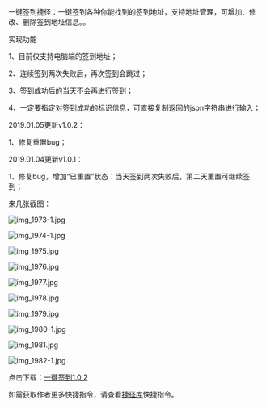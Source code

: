 
一键签到捷径：一键签到各种你能找到的签到地址，支持地址管理，可增加、修改、删除签到地址信息。。


实现功能


1、目前仅支持电脑端的签到地址；


2、连续签到两次失败后，再次签到会跳过；


3、签到成功后的当天不会再进行签到；


4、一定要指定对签到成功的标识信息，可直接复制返回的json字符串进行输入；


2019.01.05更新v1.0.2：


1、修复重置bug；


2019.01.04更新v1.0.1：


1、修复bug，增加“已重置”状态：当天签到两次失败后，第二天重置可继续签到；


来几张截图：


![img_1973-1.jpg](https://image.bmqy.net/upload/7bffe6b4f6d9f43414184bcee0c049f3.jpg)


![img_1974-1.jpg](https://image.bmqy.net/upload/647aa526ac264f64d92b4c3d93817c38.jpg)


![img_1975.jpg](https://image.bmqy.net/upload/30d6619b088eed93beffc516c49d2384.jpg)


![img_1976.jpg](https://image.bmqy.net/upload/d0eaf4a6e4612b3359e8f97c8b7d601c.jpg)


![img_1977.jpg](https://image.bmqy.net/upload/d3f2679f7f4fbb1d891f57eecbd24674.jpg)


![img_1978.jpg](https://image.bmqy.net/upload/7512e10e59cfa58a2c8d9a0fe7cb2b1b.jpg)


![img_1979.jpg](https://image.bmqy.net/upload/ff93deb7914c159d2782a5293247b1ea.jpg)


![img_1980-1.jpg](https://image.bmqy.net/upload/521bd83ab0cbb4fba8f761aade1c430c.jpg)


![img_1981.jpg](https://image.bmqy.net/upload/37f30ee24f933b8d0104d6ec7480eb56.jpg)


![img_1982-1.jpg](https://image.bmqy.net/upload/a177f4f3143645fd9f54a7d56db92c7a.jpg)


点击下载：[一键签到1.0.2](https://www.icloud.com/shortcuts/f38745514b654f0cab2a4c0e3b08a5bf)


如需获取作者更多快捷指令，请查看[捷径库](https://www.bmqy.net/2342.html)快捷指令。

